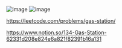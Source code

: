 ![image](https://user-images.githubusercontent.com/84365977/188351240-446eed68-6df5-4f5c-9045-a292a43084f6.png)
![image](https://user-images.githubusercontent.com/84365977/188351260-57f1af58-12a8-42d1-90a0-02e494ee245a.png)


https://leetcode.com/problems/gas-station/

https://www.notion.so/134-Gas-Station-62331d208e824e6a821f82391b16a131

